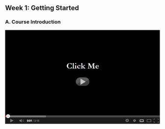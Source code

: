 ## Week 1: Getting Started

### A. Course Introduction

[![Watch the video](https://raw.githubusercontent.com/swoldetsadick/scala/master/front.png)](https://d3c33hcgiwev3.cloudfront.net/intro-720p.be8581cf6c1580d2affb5b5a612cd947/full/540p/index.mp4?Expires=1539820800&Signature=TUtwVCGYTolzV5GBsXF3x7EtMui5BqdC-8dRaa047FwwBP0DnTN1YMQPr37u1Iunr4rMKT-Wn-C6ZcNwGYGPzdXZq1PMB1RFdjqL0ihxKqD~39cF4GkuptJQOiZTa~JW1Z-4Bih7pLNOP8ZPMJI1M3Ap9JLI-svDGiLl8J7gw2k_&Key-Pair-Id=APKAJLTNE6QMUY6HBC5A)

